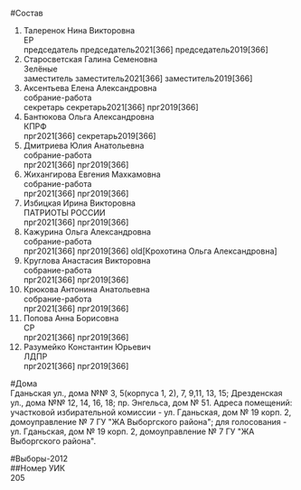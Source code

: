 #Состав  
1. Талеренок Нина Викторовна  
    ЕР  
    председатель председатель2021[366] председатель2019[366]  
2. Старосветская Галина Семеновна  
    Зелёные  
    заместитель заместитель2021[366] заместитель2019[366]  
3. Аксентьева Елена Александровна  
    собрание-работа  
    секретарь секретарь2021[366] прг2019[366]  
4. Бантюкова Ольга Александровна  
    КПРФ  
    прг2021[366] секретарь2019[366]  
5. Дмитриева Юлия Анатольевна  
    собрание-работа  
    прг2021[366] прг2019[366]  
6. Жихангирова Евгения Махкамовна  
    собрание-работа  
    прг2021[366] прг2019[366]  
7. Избицкая Ирина Викторовна  
    ПАТРИОТЫ РОССИИ  
    прг2021[366] прг2019[366]  
8. Кажурина Ольга Александровна  
    собрание-работа  
    прг2021[366] прг2019[366] old[Крохотина Ольга Александровна]  
9. Круглова Анастасия Викторовна  
    собрание-работа  
    прг2021[366] прг2019[366]  
10. Крюкова Антонина Анатольевна  
    собрание-работа  
    прг2021[366] прг2019[366]  
11. Попова Анна Борисовна  
    СР  
    прг2021[366] прг2019[366]  
12. Разумейко Константин Юрьевич  
    ЛДПР  
    прг2021[366] прг2019[366]  

#Дома  
Гданьская ул., дома №№ 3, 5(корпуса 1, 2), 7, 9,11, 13, 15; Дрезденская ул., дома №№ 12, 14, 16, 18; пр. Энгельса, дом № 51. Адреса помещений: участковой избирательной комиссии - ул. Гданьская, дом № 19 корп. 2, домоуправление № 7 ГУ "ЖА Выборгского района"; для голосования - ул. Гданьская, дом № 19 корп. 2, домоуправление № 7 ГУ "ЖА Выборгского района".  
  
#Выборы-2012  
##Номер УИК  
205  
